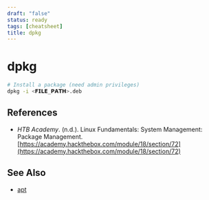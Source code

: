 ```yaml
---
draft: "false"
status: ready
tags: [cheatsheet]
title: dpkg
---
```


# dpkg

```bash
# Install a package (need admin privileges)
dpkg -i <𝗙𝗜𝗟𝗘_𝗣𝗔𝗧𝗛>.deb
```

## References

- _HTB Academy_. (n.d.). <span class="reference-title">Linux Fundamentals: System Management: Package Management</span>. [https://academy.hackthebox.com/module/18/section/72](https://academy.hackthebox.com/module/18/section/72)

## See Also

- [apt](apt.md)
